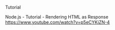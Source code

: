 

Tutorial

Node.js - Tutorial - Rendering HTML as Response
https://www.youtube.com/watch?v=p5eCYKiZN-4
